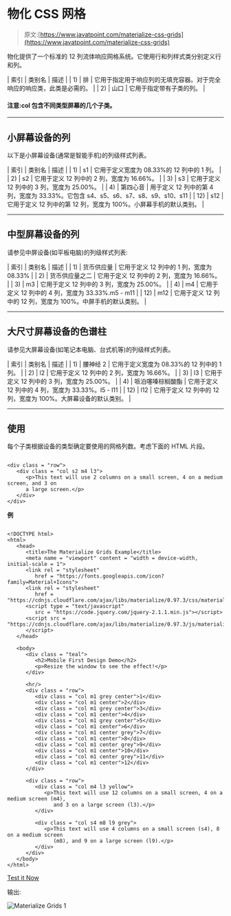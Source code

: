 # 物化 CSS 网格

> 原文:[https://www.javatpoint.com/materialize-css-grids](https://www.javatpoint.com/materialize-css-grids)

物化提供了一个标准的 12 列流体响应网格系统。它使用行和列样式类分别定义行和列。

| 索引 | 类别名 | 描述 |
| 1) | 排 | 它用于指定用于响应列的无填充容器。对于完全响应的响应类，此类是必需的。 |
| 2) | 山口 | 它用于指定带有子类的列。 |

#### 注意:col 包含不同类型屏幕的几个子类。

* * *

## 小屏幕设备的列

以下是小屏幕设备(通常是智能手机)的列级样式列表。

| 索引 | 类别名 | 描述 |
| 1) | s1 | 它用于定义宽度为 08.33%的 12 列中的 1 列。 |
| 2) | s2 | 它用于定义 12 列中的 2 列，宽度为 16.66%。 |
| 3) | s3 | 它用于定义 12 列中的 3 列，宽度为 25.00%。 |
| 4) | 第四心音 | 用于定义 12 列中的第 4 列，宽度为 33.33%。它包含 s4、s5、s6、s7、s8、s9、s10、s11 |
| 12) | s12 | 它用于定义 12 列中的第 12 列，宽度为 100%。小屏幕手机的默认类别。 |

* * *

## 中型屏幕设备的列

请参见中屏设备(如平板电脑)的列级样式列表:

| 索引 | 类别名 | 描述 |
| 1) | 货币供应量 | 它用于定义 12 列中的 1 列，宽度为 08.33% |
| 2) | 货币供应量之二 | 它用于定义 12 列中的 2 列，宽度为 16.66%。 |
| 3) | m3 | 它用于定义 12 列中的 3 列，宽度为 25.00%。 |
| 4) | m4 | 它用于定义 12 列中的 4 列，宽度为 33.33%.m5 - m11 |
| 12) | m12 | 它用于定义 12 列中的 12 列，宽度为 100%。中屏手机的默认类别。 |

* * *

## 大尺寸屏幕设备的色谱柱

请参见大屏幕设备(如笔记本电脑、台式机等)的列级样式列表。

| 索引 | 类别名 | 描述 |
| 1) | 腰神经 2 | 它用于定义宽度为 08.33%的 12 列中的 1 列。 |
| 2) | l2 | 它用于定义 12 列中的 2 列，宽度为 16.66%。 |
| 3) | l3 | 它用于定义 12 列中的 3 列，宽度为 25.00%。 |
| 4) | 哌泊噻嗪棕榈酸酯 | 它用于定义 12 列中的 4 列，宽度为 33.33%。l5 - l11 |
| 12) | l12 | 它用于定义 12 列中的 12 列，宽度为 100%。大屏幕设备的默认类别。 |

* * *

## 使用

每个子类根据设备的类型确定要使用的网格列数。考虑下面的 HTML 片段。

```

<div class = "row">
   <div class = "col s2 m4 l3">
      <p>This text will use 2 columns on a small screen, 4 on a medium screen, and 3 on
      a large screen.</p>
   </div>
</div>

```

**例**

```

<!DOCTYPE html>
<html>
   <head>
      <title>The Materialize Grids Example</title>
      <meta name = "viewport" content = "width = device-width, initial-scale = 1">      
      <link rel = "stylesheet"
         href = "https://fonts.googleapis.com/icon?family=Material+Icons">
      <link rel = "stylesheet"
         href = "https://cdnjs.cloudflare.com/ajax/libs/materialize/0.97.3/css/materialize.min.css">
      <script type = "text/javascript"
         src = "https://code.jquery.com/jquery-2.1.1.min.js"></script>           
      <script src = "https://cdnjs.cloudflare.com/ajax/libs/materialize/0.97.3/js/materialize.min.js">
      </script>             
   </head>

   <body>
      <div class = "teal">
         <h2>Mobile First Design Demo</h2>
         <p>Resize the window to see the effect!</p>
      </div>

      <hr/> 
      <div class = "row">
         <div class = "col m1 grey center">1</div>
         <div class = "col m1 center">2</div>
         <div class = "col m1 grey center">3</div>
         <div class = "col m1 center">4</div>
         <div class = "col m1 grey center">5</div>
         <div class = "col m1 center">6</div>
         <div class = "col m1 center grey">7</div>
         <div class = "col m1 center">8</div>
         <div class = "col m1 center grey">9</div>
         <div class = "col m1 center">10</div>
         <div class = "col m1 center grey">11</div>
         <div class = "col m1 center">12</div>
      </div>

      <div class = "row">
         <div class = "col m4 l3 yellow">
            <p>This text will use 12 columns on a small screen, 4 on a medium screen (m4),
               and 3 on a large screen (l3).</p>
         </div>

         <div class = "col s4 m8 l9 grey">  
            <p>This text will use 4 columns on a small screen (s4), 8 on a medium screen
               (m8), and 9 on a large screen (l9).</p>
         </div>
      </div>
   </body>
</html>

```

[Test it Now](https://www.javatpoint.com/oprweb/test.jsp?filename=materializecssgrids1)

输出:

![Materialize Grids 1](../Images/883bffe3f57570d81d670bf5bd71a3b5.png)